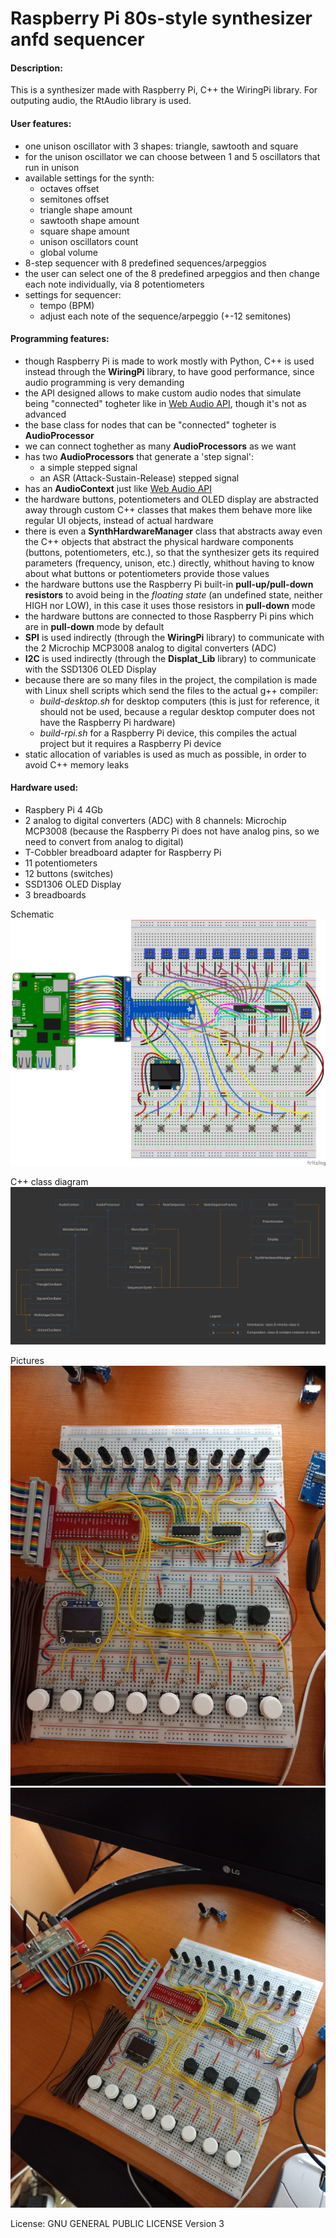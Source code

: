 # Raspberry Pi 80s-style synthesizer anfd sequencer

#### Description:
This is a synthesizer made with Raspberry Pi, C++ the WiringPi library.
For outputing audio, the RtAudio library is used.

#### User features:
* one unison oscillator with 3 shapes: triangle, sawtooth and square
* for the unison oscillator we can choose between 1 and 5 oscillators that run in unison
* available settings for the synth:
    * octaves offset
    * semitones offset
    * triangle shape amount
    * sawtooth shape amount
    * square shape amount
    * unison oscillators count
    * global volume
* 8-step sequencer with 8 predefined sequences/arpeggios
* the user can select one of the 8 predefined arpeggios and then change each note individually, via 8 potentiometers
* settings for sequencer:
    * tempo (BPM)
    * adjust each note of the sequence/arpeggio (+-12 semitones)

#### Programming features:
* though Raspberry Pi is made to work mostly with Python, C++ is used instead through the **WiringPi** library, to have good performance, since audio programming is very demanding
* the API designed allows to make custom audio nodes that simulate being "connected" togheter like in [Web Audio API](https://developer.mozilla.org/en-US/docs/Web/API/Web_Audio_API), though it's not as advanced
* the base class for nodes that can be "connected" togheter is **AudioProcessor**
* we can connect toghether as many **AudioProcessors** as we want
* has two **AudioProcessors** that generate a 'step signal':
    * a simple stepped signal
    * an ASR (Attack-Sustain-Release) stepped signal
* has an **AudioContext** just like [Web Audio API](https://developer.mozilla.org/en-US/docs/Web/API/Web_Audio_API)
* the hardware buttons, potentiometers and OLED display are abstracted away through custom C++ classes that makes them behave more like regular UI objects, instead of actual hardware
* there is even a **SynthHardwareManager** class that abstracts away even the C++ objects that abstract the physical hardware components (buttons, potentiometers, etc.), so that the synthesizer gets its required parameters (frequency, unison, etc.) directly, whithout having to know about what buttons or potentiometers provide those values
* the hardware buttons use the Raspberry Pi built-in **pull-up/pull-down resistors** to avoid being in the *floating state* (an undefined state, neither HIGH nor LOW), in this case it uses those resistors in **pull-down** mode
* the hardware buttons are connected to those Raspberry Pi pins which are in **pull-down** mode by default
* **SPI** is used indirectly (through the **WiringPi** library) to communicate with the 2 Microchip MCP3008 analog to digital converters (ADC)
* **I2C** is used indirectly (through the **Displat_Lib** library) to communicate with the SSD1306 OLED Display
* because there are so many files in the project, the compilation is made with Linux shell scripts which send the files to the actual g++ compiler:
    * *build-desktop.sh* for desktop computers (this is just for reference, it should not be used, because a regular desktop computer does not have the Raspberry Pi hardware)
    * *build-rpi.sh* for a Raspberry Pi device, this compiles the actual project but it requires a Raspberry Pi device
* static allocation of variables is used as much as possible, in order to avoid C++ memory leaks

#### Hardware used:
* Raspbery Pi 4 4Gb
* 2 analog to digital converters (ADC) with 8 channels: Microchip MCP3008 (because the Raspberry Pi does not have analog pins, so we need to convert from analog to digital)
* T-Cobbler breadboard adapter for Raspberry Pi
* 11 potentiometers
* 12 buttons (switches)
* SSD1306 OLED Display
* 3 breadboards

Schematic
![schematic](doc/synth80s-rasp-pi-breadboard-schematic.png)

C++ class diagram
![class-diagram](doc/class-diagram.png)

Pictures
![picture-1](doc/picture-1.jpeg)
![picture-2](doc/picture-2.jpeg)

License: GNU GENERAL PUBLIC LICENSE Version 3